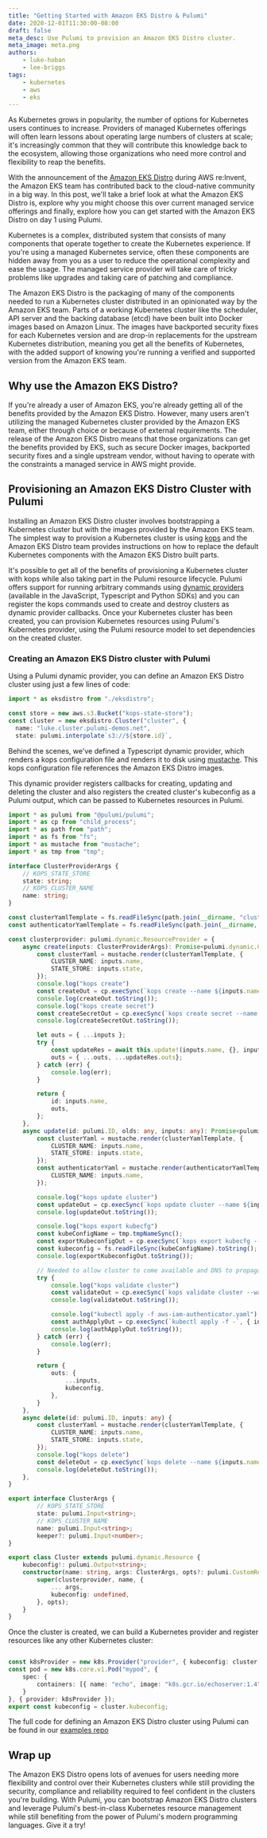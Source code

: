 ```yaml
---
title: "Getting Started with Amazon EKS Distro & Pulumi"
date: 2020-12-01T11:30:00-08:00
draft: false
meta_desc: Use Pulumi to provision an Amazon EKS Distro cluster.
meta_image: meta.png
authors:
    - luke-hoban
    - lee-briggs
tags:
    - kubernetes
    - aws
    - eks
---
```


As Kubernetes grows in popularity, the number of options for Kubernetes users continues to increase. Providers of managed Kubernetes offerings will often learn lessons about operating large numbers of clusters at scale; it's increasingly common that they will contribute this knowledge back to the ecosystem, allowing those organizations who need more control and flexibility to reap the benefits.

With the announcement of the [Amazon EKS Distro](https://aws.amazon.com/blogs/opensource/introducing-amazon-eks-distro/) during AWS re:Invent, the Amazon EKS team has contributed back to the cloud-native community in a big way. In this post, we'll take a brief look at what the Amazon EKS Distro is, explore why you might choose this over current managed service offerings and finally, explore how you can get started with the Amazon EKS Distro on day 1 using Pulumi.

<!--more-->

Kubernetes is a complex, distributed system that consists of many components that operate together to create the Kubernetes experience. If you're using a managed Kubernetes service, often these components are hidden away from you as a user to reduce the operational complexity and ease the usage. The managed service provider will take care of tricky problems like upgrades and taking care of patching and compliance.

The Amazon EKS Distro is the packaging of many of the components needed to run a Kubernetes cluster distributed in an opinionated way by the Amazon EKS team. Parts of a working Kubernetes cluster like the scheduler, API server and the backing database (etcd) have been built into Docker images based on Amazon Linux. The images have backported security fixes for each Kubernetes version and are drop-in replacements for the upstream Kubernetes distribution, meaning you get all the benefits of Kubernetes, with the added support of knowing you're running a verified and supported version from the Amazon EKS team.

## Why use the Amazon EKS Distro?

If you're already a user of Amazon EKS, you're already getting all of the benefits provided by the Amazon EKS Distro. However, many users aren't utilizing the managed Kubernetes cluster provided by the Amazon EKS team, either through choice or because of external requirements. The release of the Amazon EKS Distro means that those organizations can get the benefits provided by EKS, such as secure Docker images, backported security fixes and a single upstream vendor, without having to operate with the constraints a managed service in AWS might provide.

## Provisioning an Amazon EKS Distro Cluster with Pulumi

Installing an Amazon EKS Distro cluster involves bootstrapping a Kubernetes cluster but with the images provided by the Amazon EKS team. The simplest way to provision a Kubernetes cluster is using [kops](https://kops.sigs.k8s.io/) and the Amazon EKS Distro team provides instructions on how to replace the default Kubernetes components with the Amazon EKS Distro built parts.

It's possible to get all of the benefits of provisioning a Kubernetes cluster with kops while also taking part in the Pulumi resource lifecycle. Pulumi offers support for running arbitrary commands using [dynamic providers](/docs/intro/concepts/resources#dynamicproviders) (available in the JavaScript, Typescript and Python SDKs) and you can register the kops commands used to create and destroy clusters as dynamic provider callbacks. Once your Kubernetes cluster has been created, you can provision Kubernetes resources using Pulumi's Kubernetes provider, using the Pulumi resource model to set dependencies on the created cluster.

### Creating an Amazon EKS Distro cluster with Pulumi

Using a Pulumi dynamic provider, you can define an Amazon EKS Distro cluster using just a few lines of code:

```typescript
import * as eksdistro from "./eksdistro";

const store = new aws.s3.Bucket("kops-state-store");
const cluster = new eksdistro.Cluster("cluster", {
  name: "luke.cluster.pulumi-demos.net",
  state: pulumi.interpolate`s3://${store.id}`,
```

Behind the scenes, we've defined a Typescript dynamic provider, which renders a kops configuration file and renders it to disk using [mustache](https://mustache.github.io/). This kops configuration file references the Amazon EKS Distro images.

This dynamic provider registers callbacks for creating, updating and deleting the cluster and also registers the created cluster's kubeconfig as a Pulumi output, which can be passed to Kubernetes resources in Pulumi.

```typescript
import * as pulumi from "@pulumi/pulumi";
import * as cp from "child_process";
import * as path from "path";
import * as fs from "fs";
import * as mustache from "mustache";
import * as tmp from "tmp";

interface ClusterProviderArgs {
    // KOPS_STATE_STORE
    state: string;
    // KOPS_CLUSTER_NAME
    name: string;
}

const clusterYamlTemplate = fs.readFileSync(path.join(__dirname, "cluster.yaml")).toString();
const authenticatorYamlTemplate = fs.readFileSync(path.join(__dirname, "aws-iam-authenticator.yaml")).toString();

const clusterprovider: pulumi.dynamic.ResourceProvider = {
    async create(inputs: ClusterProviderArgs): Promise<pulumi.dynamic.CreateResult> {
        const clusterYaml = mustache.render(clusterYamlTemplate, {
            CLUSTER_NAME: inputs.name,
            STATE_STORE: inputs.state,
        });
        console.log("kops create")
        const createOut = cp.execSync(`kops create --name ${inputs.name} --state ${inputs.state} -f -`, { input: clusterYaml });
        console.log(createOut.toString());
        console.log("kops create secret")
        const createSecretOut = cp.execSync(`kops create secret --name ${inputs.name} --state ${inputs.state} sshpublickey admin -i ~/.ssh/id_rsa.pub`);
        console.log(createSecretOut.toString());

        let outs = { ...inputs };
        try {
            const updateRes = await this.update!(inputs.name, {}, inputs);
            outs = { ...outs, ...updateRes.outs};
        } catch (err) {
            console.log(err);
        }

        return {
            id: inputs.name,
            outs,
        };
    },
    async update(id: pulumi.ID, olds: any, inputs: any): Promise<pulumi.dynamic.UpdateResult> {
        const clusterYaml = mustache.render(clusterYamlTemplate, {
            CLUSTER_NAME: inputs.name,
            STATE_STORE: inputs.state,
        });
        const authenticatorYaml = mustache.render(authenticatorYamlTemplate, {
            CLUSTER_NAME: inputs.name,
        });

        console.log("kops update cluster")
        const updateOut = cp.execSync(`kops update cluster --name ${inputs.name} --state ${inputs.state} --yes`);
        console.log(updateOut.toString());

        console.log("kops export kubecfg")
        const kubeConfigName = tmp.tmpNameSync();
        const exportKubeconfigOut = cp.execSync(`kops export kubecfg --name ${inputs.name} --state ${inputs.state} --kubeconfig ${kubeConfigName}`);
        const kubeconfig = fs.readFileSync(kubeConfigName).toString();
        console.log(exportKubeconfigOut.toString());

        // Needed to allow cluster to come available and DNS to propagate
        try {
            console.log("kops validate cluster")
            const validateOut = cp.execSync(`kops validate cluster --wait 2m --name ${inputs.name} --state ${inputs.state}`);
            console.log(validateOut.toString());

            console.log("kubectl apply -f aws-iam-authenticator.yaml");
            const authApplyOut = cp.execSync(`kubectl apply -f -`, { input: authenticatorYaml });
            console.log(authApplyOut.toString());
        } catch (err) {
            console.log(err);
        }

        return {
            outs: {
                ...inputs,
                kubeconfig,
            },
        }
    },
    async delete(id: pulumi.ID, inputs: any) {
        const clusterYaml = mustache.render(clusterYamlTemplate, {
            CLUSTER_NAME: inputs.name,
            STATE_STORE: inputs.state,
        });
        console.log("kops delete")
        const deleteOut = cp.execSync(`kops delete --name ${inputs.name} --state ${inputs.state} --yes -f -`, { input: clusterYaml });
        console.log(deleteOut.toString());
    },
}

export interface ClusterArgs {
        // KOPS_STATE_STORE
        state: pulumi.Input<string>;
        // KOPS_CLUSTER_NAME
        name: pulumi.Input<string>;
        keeper?: pulumi.Input<number>;
}

export class Cluster extends pulumi.dynamic.Resource {
    kubeconfig!: pulumi.Output<string>;
    constructor(name: string, args: ClusterArgs, opts?: pulumi.CustomResourceOptions) {
        super(clusterprovider, name, {
            ... args,
            kubeconfig: undefined,
        }, opts);
    }
}
```

Once the cluster is created, we can build a Kubernetes provider and register resources like any other Kubernetes cluster:

```typescript

const k8sProvider = new k8s.Provider("provider", { kubeconfig: cluster.kubeconfig });
const pod = new k8s.core.v1.Pod("mypod", {
    spec: {
        containers: [{ name: "echo", image: "k8s.gcr.io/echoserver:1.4" }],
    }
}, { provider: k8sProvider });
export const kubeconfig = cluster.kubeconfig;
```

The full code for defining an Amazon EKS Distro cluster using Pulumi can be found in our [examples repo](https://github.com/pulumi/examples/tree/master/aws-ts-eks-distro)

## Wrap up

The Amazon EKS Distro opens lots of avenues for users needing more flexibility and control over their Kubernetes clusters while still providing the security, compliance and reliability required to feel confident in the clusters you're building. With Pulumi, you can bootstrap Amazon EKS Distro clusters and leverage Pulumi's best-in-class Kubernetes resource management while still benefiting from the power of Pulumi's modern programming languages. Give it a try!
